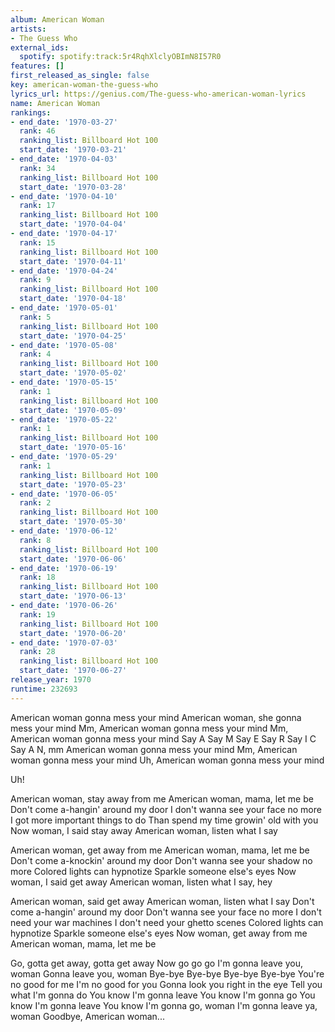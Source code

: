 ```yaml
---
album: American Woman
artists:
- The Guess Who
external_ids:
  spotify: spotify:track:5r4RqhXlclyOBImN8I57R0
features: []
first_released_as_single: false
key: american-woman-the-guess-who
lyrics_url: https://genius.com/The-guess-who-american-woman-lyrics
name: American Woman
rankings:
- end_date: '1970-03-27'
  rank: 46
  ranking_list: Billboard Hot 100
  start_date: '1970-03-21'
- end_date: '1970-04-03'
  rank: 34
  ranking_list: Billboard Hot 100
  start_date: '1970-03-28'
- end_date: '1970-04-10'
  rank: 17
  ranking_list: Billboard Hot 100
  start_date: '1970-04-04'
- end_date: '1970-04-17'
  rank: 15
  ranking_list: Billboard Hot 100
  start_date: '1970-04-11'
- end_date: '1970-04-24'
  rank: 9
  ranking_list: Billboard Hot 100
  start_date: '1970-04-18'
- end_date: '1970-05-01'
  rank: 5
  ranking_list: Billboard Hot 100
  start_date: '1970-04-25'
- end_date: '1970-05-08'
  rank: 4
  ranking_list: Billboard Hot 100
  start_date: '1970-05-02'
- end_date: '1970-05-15'
  rank: 1
  ranking_list: Billboard Hot 100
  start_date: '1970-05-09'
- end_date: '1970-05-22'
  rank: 1
  ranking_list: Billboard Hot 100
  start_date: '1970-05-16'
- end_date: '1970-05-29'
  rank: 1
  ranking_list: Billboard Hot 100
  start_date: '1970-05-23'
- end_date: '1970-06-05'
  rank: 2
  ranking_list: Billboard Hot 100
  start_date: '1970-05-30'
- end_date: '1970-06-12'
  rank: 8
  ranking_list: Billboard Hot 100
  start_date: '1970-06-06'
- end_date: '1970-06-19'
  rank: 18
  ranking_list: Billboard Hot 100
  start_date: '1970-06-13'
- end_date: '1970-06-26'
  rank: 19
  ranking_list: Billboard Hot 100
  start_date: '1970-06-20'
- end_date: '1970-07-03'
  rank: 28
  ranking_list: Billboard Hot 100
  start_date: '1970-06-27'
release_year: 1970
runtime: 232693
---
```

American woman gonna mess your mind
American woman, she gonna mess your mind
Mm, American woman gonna mess your mind
Mm, American woman gonna mess your mind
Say A
Say M
Say E
Say R
Say I
C
Say A
N, mm
American woman gonna mess your mind
Mm, American woman gonna mess your mind
Uh, American woman gonna mess your mind

Uh!

American woman, stay away from me
American woman, mama, let me be
Don't come a-hangin' around my door
I don't wanna see your face no more
I got more important things to do
Than spend my time growin' old with you
Now woman, I said stay away
American woman, listen what I say

American woman, get away from me
American woman, mama, let me be
Don't come a-knockin' around my door
Don't wanna see your shadow no more
Colored lights can hypnotize
Sparkle someone else's eyes
Now woman, I said get away
American woman, listen what I say, hey

American woman, said get away
American woman, listen what I say
Don't come a-hangin' around my door
Don't wanna see your face no more
I don't need your war machines
I don't need your ghetto scenes
Colored lights can hypnotize
Sparkle someone else's eyes
Now woman, get away from me
American woman, mama, let me be

Go, gotta get away, gotta get away
Now go go go
I'm gonna leave you, woman
Gonna leave you, woman
Bye-bye
Bye-bye
Bye-bye
Bye-bye
You're no good for me
I'm no good for you
Gonna look you right in the eye
Tell you what I'm gonna do
You know I'm gonna leave
You know I'm gonna go
You know I'm gonna leave
You know I'm gonna go, woman
I'm gonna leave ya, woman
Goodbye, American woman...
